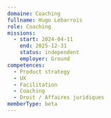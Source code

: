 ```yaml
---
domaine: Coaching
fullname: Hugo Lebarrois
role: Coaching
missions:
  - start: 2024-04-11
    end: 2025-12-31
    status: independent
    employer: Ground
competences:
  - Product strategy
  - UX
  - Facilitation
  - Coaching
  - Droit / Affaires juridiques
memberType: beta
---
```

